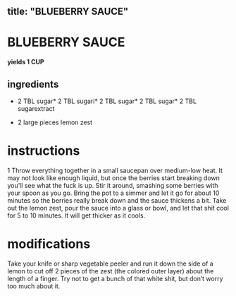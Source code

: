 

	
title: "BLUEBERRY SAUCE"
---
# BLUEBERRY SAUCE
#### yields 1 CUP
## ingredients
* 2 TBL sugar* 2 TBL sugari* 2 TBL sugar* 2 TBL sugar* 2 TBL sugarextract

* 2 large pieces lemon zest

# instructions
1 Throw everything together in a small saucepan over medium-low heat. It may not look like
enough liquid, but once the berries start breaking down you’ll see what the fuck is up. Stir it
around, smashing some berries with your spoon as you go. Bring the pot to a simmer and let it
go for about 10 minutes so the berries really break down and the sauce thickens a bit. Take out
the lemon zest, pour the sauce into a glass or bowl, and let that shit cool for 5 to 10 minutes.
It will get thicker as it cools.

# modifications

Take your knife or sharp vegetable peeler and run it down the side of a lemon to cut off 2 pieces of the zest (the
colored outer layer) about the length of a finger. Try not to get a bunch of that white shit, but don’t worry too
much about it.
	
	
